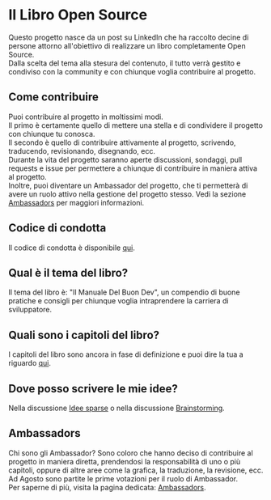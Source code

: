 # Il Libro Open Source

Questo progetto nasce da un post su LinkedIn che ha raccolto decine di persone attorno all'obiettivo di realizzare un libro completamente Open Source.  
Dalla scelta del tema alla stesura del contenuto, il tutto verrà gestito e condiviso con la community e con chiunque voglia contribuire al progetto.

## Come contribuire

Puoi contribuire al progetto in moltissimi modi.  
Il primo è certamente quello di mettere una stella e di condividere il progetto con chiunque tu conosca.  
Il secondo è quello di contribuire attivamente al progetto, scrivendo, traducendo, revisionando, disegnando, ecc.  
Durante la vita del progetto saranno aperte discussioni, sondaggi, pull requests e issue per permettere a chiunque di contribuire in maniera attiva al progetto.  
Inoltre, puoi diventare un Ambassador del progetto, che ti permetterà di avere un ruolo attivo nella gestione del progetto stesso. Vedi la sezione [Ambassadors](#ambassadors) per maggiori informazioni.

## Codice di condotta

Il codice di condotta è disponibile [qui](CODE_OF_CONDUCT.md).

## Qual è il tema del libro?

Il tema del libro è: "Il Manuale Del Buon Dev", un compendio di buone pratiche e consigli per chiunque voglia intraprendere la carriera di sviluppatore.

## Quali sono i capitoli del libro?

I capitoli del libro sono ancora in fase di definizione e puoi dire la tua a riguardo [qui](https://github.com/Il-Libro-Open-Source/book/discussions/3).

## Dove posso scrivere le mie idee?

Nella discussione [Idee sparse](https://github.com/Il-Libro-Open-Source/book/discussions/27) o nella discussione [Brainstorming](https://github.com/Il-Libro-Open-Source/book/discussions/1).

## Ambassadors

Chi sono gli Ambassador?
Sono coloro che hanno deciso di contribuire al progetto in maniera diretta, prendendosi la responsabilità di uno o più capitoli, oppure di altre aree come la grafica, la traduzione, la revisione, ecc.  
Ad Agosto sono partite le prime votazioni per il ruolo di Ambassador.  
Per saperne di più, visita la pagina dedicata: [Ambassadors](AMBASSADORS.md).
